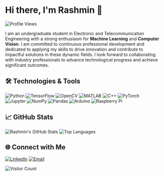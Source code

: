 # Hi there, I'm Rashmin 👋

![Profile Views](https://komarev.com/ghpvc/?username=rashminnn&color=blue)

I am an undergraduate student in Electronic and Telecommunication Engineering with a strong enthusiasm for **Machine Learning** and **Computer Vision**. I am committed to continuous professional development and dedicated to applying my skills to drive innovation and contribute to impactful solutions in these dynamic fields. I look forward to collaborating with industry professionals to advance technological progress and achieve significant outcomes.

  
## 🛠️ Technologies & Tools

![Python](https://img.shields.io/badge/-Python-333?style=flat&logo=python)
![TensorFlow](https://img.shields.io/badge/-TensorFlow-333?style=flat&logo=tensorflow)
![OpenCV](https://img.shields.io/badge/-OpenCV-333?style=flat&logo=opencv)
![MATLAB](https://img.shields.io/badge/-MATLAB-333?style=flat&logo=mathworks)
![C++](https://img.shields.io/badge/-C++-333?style=flat&logo=cplusplus)
![PyTorch](https://img.shields.io/badge/-PyTorch-333?style=flat&logo=pytorch)
![Jupyter](https://img.shields.io/badge/-Jupyter-333?style=flat&logo=jupyter)
![NumPy](https://img.shields.io/badge/-NumPy-333?style=flat&logo=numpy)
![Pandas](https://img.shields.io/badge/-Pandas-333?style=flat&logo=pandas)
![Arduino](https://img.shields.io/badge/-Arduino-333?style=flat&logo=arduino)
![Raspberry Pi](https://img.shields.io/badge/-Raspberry%20Pi-333?style=flat&logo=raspberry-pi)

## 📈 GitHub Stats

![Rashmin's GitHub Stats](https://github-readme-stats.vercel.app/api?username=rashminnn&show_icons=true&theme=radical)
![Top Languages](https://github-readme-stats.vercel.app/api/top-langs/?username=rashminnn&layout=compact&theme=radical)

## 🌐 Connect with Me

[![LinkedIn](https://img.shields.io/badge/-LinkedIn-0077B5?style=flat&logo=linkedin&logoColor=white)](https://www.linkedin.com/in/rashmin-munasinghe-313b58299/)
[![Email](https://img.shields.io/badge/-Email-D14836?style=flat&logo=gmail&logoColor=white)](rashminpunthila10@gmail.com)

![Visitor Count](https://profile-counter.glitch.me/rashminnn/count.svg)
